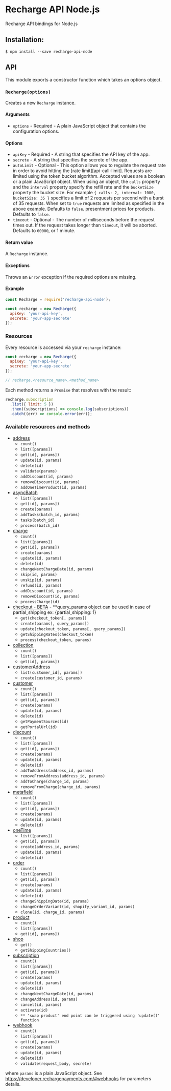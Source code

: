 # Recharge API Node.js
Recharge API bindings for Node.js

## Installation:

```shell
$ npm install --save recharge-api-node
```

## API

This module exports a constructor function which takes an options object.

### `Recharge(options)`

Creates a new `Recharge` instance.

#### Arguments

- `options` - Required - A plain JavaScript object that contains the
  configuration options.

#### Options

- `apiKey` - Required - A
  string that specifies the API key of the app.
- `secrete` - A string that specifies the secrete of the app.
- `autoLimit` - Optional - This option allows you to regulate the request rate
  in order to avoid hitting the [rate limit][api-call-limit]. Requests are
  limited using the token bucket algorithm. Accepted values are a boolean or a
  plain JavaScript object. When using an object, the `calls` property and the
  `interval` property specify the refill rate and the `bucketSize` property the
  bucket size. For example `{ calls: 2, interval: 1000, bucketSize: 35 }`
  specifies a limit of 2 requests per second with a burst of 35 requests. When
  set to `true` requests are limited as specified in the above example. Defaults
  to `false`.
  presentment prices for products. Defaults to `false`.
- `timeout` - Optional - The number of milliseconds before the request times
  out. If the request takes longer than `timeout`, it will be aborted. Defaults
  to `60000`, or 1 minute.

#### Return value

A `Recharge` instance.

#### Exceptions

Throws an `Error` exception if the required options are missing.

#### Example

```js
const Recharge = require('recharge-api-node');

const recharge = new Recharge({
  apiKey: 'your-api-key',
  secrete: 'your-app-secrete'
});
```

### Resources

Every resource is accessed via your `recharge` instance:

```js
const recharge = new Recharge({
  apiKey: 'your-api-key',
  secrete: 'your-app-secrete'
});

// recharge.<resource_name>.<method_name>
```
Each method returns a `Promise` that resolves with the result:

```js
recharge.subscription
  .list({ limit: 5 })
  .then((subscriptions) => console.log(subscriptions))
  .catch((err) => console.error(err));
```

### Available resources and methods

- [address](https://developer.rechargepayments.com/#addresses)
  - `count()`
  - `list([params])`
  - `get(id[, params])`
  - `update(id, params)`
  - `delete(id)`
  - `validate(params)`
  - `addDiscount(id, params)`
  - `removeDiscount(id, params)`
  - `addOneTimeProduct(id, params)`
- [asyncBatch](https://developer.rechargepayments.com/#async-batches-alpha)
  - `list([params])`
  - `get(id[, params])`
  - `create(params)`
  - `addTasks(batch_id, params)`
  - `tasks(batch_id)`
  - `process(batch_id)`
- [charge](https://developer.rechargepayments.com/#charges)
  - `count()`
  - `list([params])`
  - `get(id[, params])`
  - `create(params)`
  - `update(id, params)`
  - `delete(id)`
  - `changeNextChargeDate(id, params)`
  - `skip(id, params)`
  - `unskip(id, params)`
  - `refund(id, params)`
  - `addDiscount(id, params)`
  - `removeDiscount(id, params)`
  - `processCharge(id)`
- [checkout - BETA](https://developer.rechargepayments.com/#checkouts-pro) - **query_params object can be used in case of partial_shipping ex: {partial_shipping: 1}
  - `get(checkout_token[, params])`
  - `create(params[, query_params])`
  - `update(checkout_token, params[, query_params])`
  - `getShippingRates(checkout_token)`
  - `process(checkout_token, params)`
- [collection](https://developer.rechargepayments.com/#collections)
  - `count()`
  - `list([params])`
  - `get(id[, params])`
- [customerAddress](https://developer.rechargepayments.com/#list-addresses)
  - `list(customer_id[, params])`
  - `create(customer_id, params)`
- [customer](https://developer.rechargepayments.com/#customers)
  - `count()`
  - `list([params])`
  - `get(id[, params])`
  - `create(params)`
  - `update(id, params)`
  - `delete(id)`
  - `getPaymentSources(id)`
  - `getPortalUrl(id)`
- [discount](https://developer.rechargepayments.com/#discounts)
  - `count()`
  - `list([params])`
  - `get(id[, params])`
  - `create(params)`
  - `update(id, params)`
  - `delete(id)`
  - `addToAddress(address_id, params)`
  - `removeFromAddress(address_id, params)`
  - `addToCharge(charge_id, params)`
  - `removeFromCharge(charge_id, params)`
- [metafield](https://developer.rechargepayments.com/#metafields)
  - `count()`
  - `list([params])`
  - `get(id[, params])`
  - `create(params)`
  - `update(id, params)`
  - `delete(id)`
- [oneTime](https://developer.rechargepayments.com/#one-time-products)
  - `list([params])`
  - `get(id[, params])`
  - `create(address_id, params)`
  - `update(id, params)`
  - `delete(id)`
- [order](https://developer.rechargepayments.com/#orders)
  - `count()`
  - `list([params])`
  - `get(id[, params])`
  - `create(params)`
  - `update(id, params)`
  - `delete(id)`
  - `changeShippingDate(id, params)`
  - `changeOrderVariant(id, shopify_variant_id, params)`
  - `clone(id, charge_id, params)`
- [product](https://developer.rechargepayments.com/#products)
  - `count()`
  - `list([params])`
  - `get(id[, params])`
- [shop](https://developer.rechargepayments.com/#shop)
  - `get()`
  - `getShippingCountries()`
- [subscription](https://developer.rechargepayments.com/#subscriptions)
  - `count()`
  - `list([params])`
  - `get(id[, params])`
  - `create(params)`
  - `update(id, params)`
  - `delete(id)`
  - `changeNextChargeDate(id, params)`
  - `changeAddress(id, params)`
  - `cancel(id, params)`
  - `activate(id)`
  - ```** 'swap product' end point can be triggered using 'update()' function```
- [webhook](https://developer.rechargepayments.com/#webhooks)
  - `count()`
  - `list([params])`
  - `get(id[, params])`
  - `create(params)`
  - `update(id, params)`
  - `delete(id)`
  - `validate(request_body, secrete)`

where `params` is a plain JavaScript object. See
https://developer.rechargepayments.com/#webhooks for parameters details.